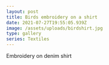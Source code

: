 ```yaml
---
layout: post
title: Birds embroidery on a shirt
date: 2021-07-27T19:55:05.939Z
image: /assets/uploads/birdshirt.jpg
type: gallery
series: Textiles
---
```

Embroidery on denim shirt
